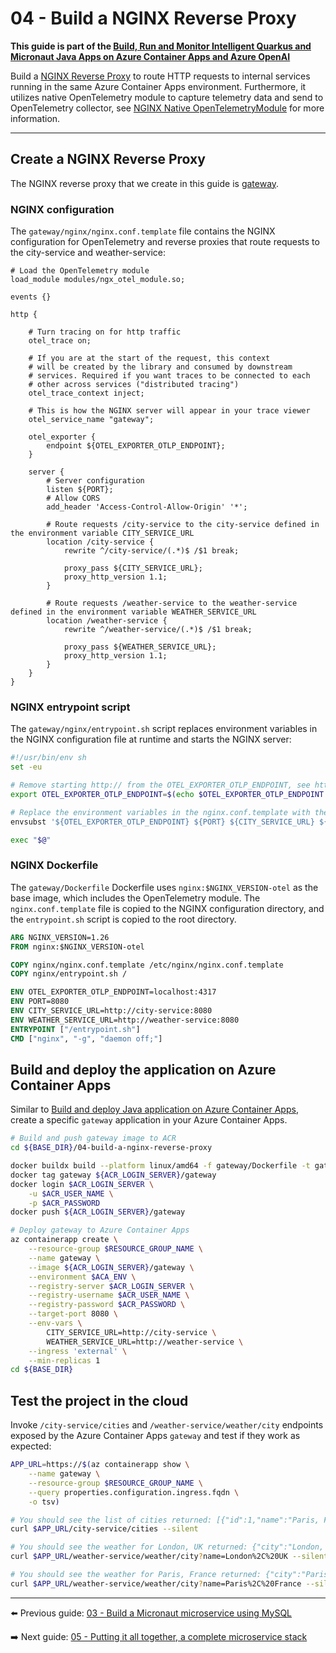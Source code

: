 # 04 - Build a NGINX Reverse Proxy

__This guide is part of the [Build, Run and Monitor Intelligent Quarkus and Micronaut Java Apps on Azure Container Apps and Azure OpenAI](../README.md)__

Build a [NGINX Reverse Proxy](https://docs.nginx.com/nginx/admin-guide/web-server/reverse-proxy/) to route HTTP requests to internal services running in the same Azure Container Apps environment. Furthermore, it utilizes native OpenTelemetry module to capture telemetry data and send to OpenTelemetry collector, see [NGINX Native OpenTelemetryModule](https://github.com/nginxinc/nginx-otel) for more information.

---

## Create a NGINX Reverse Proxy

The NGINX reverse proxy that we create in this guide is [gateway](gateway).

### NGINX configuration

The `gateway/nginx/nginx.conf.template` file contains the NGINX configuration for OpenTelemetry and reverse proxies that route requests to the city-service and weather-service:

```nginx
# Load the OpenTelemetry module
load_module modules/ngx_otel_module.so;

events {}

http {

    # Turn tracing on for http traffic
    otel_trace on;

    # If you are at the start of the request, this context
    # will be created by the library and consumed by downstream
    # services. Required if you want traces to be connected to each
    # other across services ("distributed tracing")
    otel_trace_context inject;

    # This is how the NGINX server will appear in your trace viewer
    otel_service_name "gateway";

    otel_exporter {
        endpoint ${OTEL_EXPORTER_OTLP_ENDPOINT};
    }

    server {
        # Server configuration
        listen ${PORT};
        # Allow CORS
        add_header 'Access-Control-Allow-Origin' '*';
        
        # Route requests /city-service to the city-service defined in the environment variable CITY_SERVICE_URL
        location /city-service {
            rewrite ^/city-service/(.*)$ /$1 break;

            proxy_pass ${CITY_SERVICE_URL};
            proxy_http_version 1.1;
        }

        # Route requests /weather-service to the weather-service defined in the environment variable WEATHER_SERVICE_URL
        location /weather-service {
            rewrite ^/weather-service/(.*)$ /$1 break;

            proxy_pass ${WEATHER_SERVICE_URL};
            proxy_http_version 1.1;
        }
    }
}
```

### NGINX entrypoint script

The `gateway/nginx/entrypoint.sh` script replaces environment variables in the NGINX configuration file at runtime and starts the NGINX server:

```bash
#!/usr/bin/env sh
set -eu

# Remove starting http:// from the OTEL_EXPORTER_OTLP_ENDPOINT, see https://github.com/grpc/grpc/issues/19954#issuecomment-676273319
export OTEL_EXPORTER_OTLP_ENDPOINT=$(echo $OTEL_EXPORTER_OTLP_ENDPOINT | sed 's/http:\/\///g')

# Replace the environment variables in the nginx.conf.template with the actual values
envsubst '${OTEL_EXPORTER_OTLP_ENDPOINT} ${PORT} ${CITY_SERVICE_URL} ${WEATHER_SERVICE_URL}' < /etc/nginx/nginx.conf.template > /etc/nginx/nginx.conf

exec "$@"
```

### NGINX Dockerfile

The `gateway/Dockerfile` Dockerfile uses `nginx:$NGINX_VERSION-otel` as the base image, which includes the OpenTelemetry module. The `nginx.conf.template` file is copied to the NGINX configuration directory, and the `entrypoint.sh` script is copied to the root directory.

```Dockerfile
ARG NGINX_VERSION=1.26
FROM nginx:$NGINX_VERSION-otel

COPY nginx/nginx.conf.template /etc/nginx/nginx.conf.template
COPY nginx/entrypoint.sh /

ENV OTEL_EXPORTER_OTLP_ENDPOINT=localhost:4317
ENV PORT=8080
ENV CITY_SERVICE_URL=http://city-service:8080
ENV WEATHER_SERVICE_URL=http://weather-service:8080
ENTRYPOINT ["/entrypoint.sh"]
CMD ["nginx", "-g", "daemon off;"]
```

## Build and deploy the application on Azure Container Apps

Similar to [Build and deploy Java application on Azure Container Apps](../01-build-a-simple-java-application/README.md#build-and-deploy-java-application-on-azure-container-apps), create a specific `gateway` application in your Azure Container Apps.

```bash
# Build and push gateway image to ACR
cd ${BASE_DIR}/04-build-a-nginx-reverse-proxy

docker buildx build --platform linux/amd64 -f gateway/Dockerfile -t gateway ./gateway
docker tag gateway ${ACR_LOGIN_SERVER}/gateway
docker login $ACR_LOGIN_SERVER \
    -u $ACR_USER_NAME \
    -p $ACR_PASSWORD
docker push ${ACR_LOGIN_SERVER}/gateway

# Deploy gateway to Azure Container Apps
az containerapp create \
    --resource-group $RESOURCE_GROUP_NAME \
    --name gateway \
    --image ${ACR_LOGIN_SERVER}/gateway \
    --environment $ACA_ENV \
    --registry-server $ACR_LOGIN_SERVER \
    --registry-username $ACR_USER_NAME \
    --registry-password $ACR_PASSWORD \
    --target-port 8080 \
    --env-vars \
        CITY_SERVICE_URL=http://city-service \
        WEATHER_SERVICE_URL=http://weather-service \
    --ingress 'external' \
    --min-replicas 1
cd ${BASE_DIR}
```

## Test the project in the cloud

Invoke `/city-service/cities` and `/weather-service/weather/city` endpoints exposed by the Azure Container Apps `gateway` and test if they work as expected:

```bash
APP_URL=https://$(az containerapp show \
    --name gateway \
    --resource-group $RESOURCE_GROUP_NAME \
    --query properties.configuration.ingress.fqdn \
    -o tsv)

# You should see the list of cities returned: [{"id":1,"name":"Paris, France"},{"id":2,"name":"London, UK"}]
curl $APP_URL/city-service/cities --silent

# You should see the weather for London, UK returned: {"city":"London, UK","description":"Quite cloudy","icon":"weather-pouring"}
curl $APP_URL/weather-service/weather/city?name=London%2C%20UK --silent

# You should see the weather for Paris, France returned: {"city":"Paris, France","description":"Very cloudy!","icon":"weather-fog"}
curl $APP_URL/weather-service/weather/city?name=Paris%2C%20France --silent
```

---

⬅️ Previous guide: [03 - Build a Micronaut microservice using MySQL](../03-build-a-micronaut-microservice-using-mysql/README.md)

➡️ Next guide: [05 - Putting it all together, a complete microservice stack](../05-putting-it-all-together-a-complete-microservice-stack/README.md)